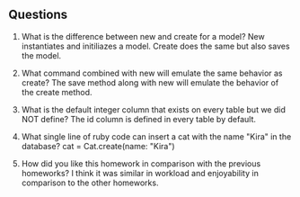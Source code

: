 ## Questions

1. What is the difference between new and create for a model?
New instantiates and initiliazes a model. Create does the same but also saves the model.

2. What command combined with new will emulate the same behavior as create?
The save method along with new will emulate the behavior of the create method.

3. What is the default integer column that exists on every table but we did NOT define?
The id column is defined in every table by default.

4. What single line of ruby code can insert a cat with the name "Kira" in the database?
cat = Cat.create(name: "Kira")

5. How did you like this homework in comparison with the previous homeworks?
I think it was similar in workload and enjoyability in comparison to the other homeworks.